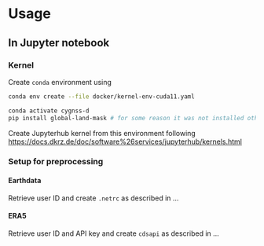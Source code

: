 # Usage

## In Jupyter notebook

### Kernel

Create `conda` environment using

```bash
conda env create --file docker/kernel-env-cuda11.yaml

conda activate cygnss-d
pip install global-land-mask # for some reason it was not installed otherwise
```
Create Jupyterhub kernel from this environment following https://docs.dkrz.de/doc/software%26services/jupyterhub/kernels.html

### Setup for preprocessing

#### Earthdata

Retrieve user ID and create `.netrc` as described in ...

#### ERA5

Retrieve user ID and API key and create `cdsapi` as described in ...
